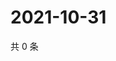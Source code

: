 # 2021-10-31

共 0 条

<!-- BEGIN WEIBO -->
<!-- 最后更新时间 Sun Oct 31 2021 14:13:24 GMT+0800 (China Standard Time) -->

<!-- END WEIBO -->
